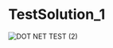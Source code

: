 # TestSolution_1
![DOT NET TEST (2)](https://github.com/DikshantJagtapCDAC/TestSolution_1/assets/118341759/36ce4c13-b4ab-425c-a326-4e54de5ef8f1)

